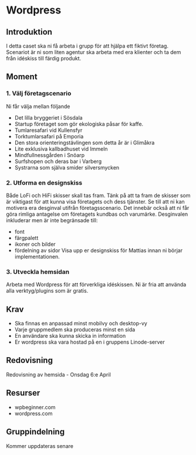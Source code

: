# Wordpress

## Introduktion
I detta caset ska ni få arbeta i grupp för att hjälpa ett fiktivt företag. Scenariot är ni som liten agentur ska arbeta med era klienter och ta dem från idéskiss till färdig produkt.

## Moment
### 1. Välj företagscenario
Ni får välja mellan följande
- Det lilla bryggeriet i Sösdala
- Startup företaget som gör ekologiska påsar för kaffe.
- Tumlaresafari vid Kullensfyr
- Torktumlarsafari på Emporia
- Den stora orienteringstävlingen som detta år är i Glimåkra
- Lite exklusiva kallbadhuset vid Immeln
- Mindfullnessgården i Snöarp
- Surfshopen och deras bar i Varberg
- Systrarna som själva smider silversmycken

### 2. Utforma en designskiss
Både LoFi och HiFi skisser skall tas fram. Tänk på att ta fram de skisser som är viktigast för att kunna visa företagets och dess tjänster. Se till att ni kan motivera era desginval utifrån företagsscenario. Det innebär också att ni får göra rimliga antagelse om företagets kundbas och varumärke. Desginvalen inkluderar men är inte begränsade till:
- font
- färgpalett
- ikoner och bilder
- fördelning av sidor
Visa upp er designskiss för Mattias innan ni börjar implementationen.

### 3. Utveckla hemsidan
Arbeta med Wordpress för att förverkliga idéskissen. Ni är fria att använda alla verktyg/plugins som är gratis.

## Krav
- Ska finnas en anpassad minst mobilvy och desktop-vy
- Varje gruppmedlem ska produceras minst en sida
- En användare ska kunna skicka in information
- Er wordpress ska vara hostad på en i gruppens Linode-server

## Redovisning
Redovisning av hemsida - Onsdag 6:e April

## Resurser
- wpbeginner.com
- wordpress.com

## Gruppindelning
Kommer uppdateras senare
